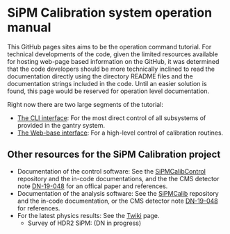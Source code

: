 # SiPM Calibration system operation manual

This GitHub pages sites aims to be the operation command tutorial. For technical
developments of the code, given the limited resources available for hosting
web-page based information on the GitHub, it was determined that the code
developers should be more technically inclined to read the documentation directly
using the directory README files and the documentation strings included in the
code. Until an easier solution is found, this page would be reserved for
operation level documentation.

Right now there are two large segments of the tutorial:

- [The CLI interface](cli): For the most direct control of all subsystems of
  provided in the gantry system.
- [The Web-base interface](gui): For a high-level control of calibration
  routines.

## Other resources for the SiPM Calibration project

- Documentation of the control software: See the
  [SiPMCalibControl][SiPMCalibControl] repository and the in-code documentations,
  and the the CMS detector note [DN-19-048][DN-19-048] for an offical paper and
  references.
- Documentation of the analysis software: See the [SiPMCalib][SiPMCalib]
  repository and the in-code documentation, or the CMS detector note
  [DN-19-048][DN-19-048] for references.
- For the latest physics results: See the [Twiki] page.
  - Survey of HDR2 SiPM: (DN in progress)

[SiPMCalibControl]: https://github.com/yimuchen/SiPMCalibControl
[SiPMCalib]: https://github.com/yimuchen/SiPMCalib
[Twiki]: https://twiki.cern.ch/twiki/bin/view/CMS/UMDHGCalSiPMCalib
[DN-19-048]: https://icms.cern.ch/tools/publications/notes/entries/DN/2019/048
